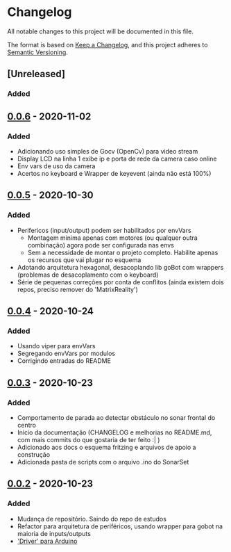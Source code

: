 # Changelog

All notable changes to this project will be documented in this file.

The format is based on [Keep a Changelog](https://keepachangelog.com/en/1.0.0/),
and this project adheres to [Semantic Versioning](https://semver.org/spec/v2.0.0.html).

## [Unreleased]

### Added 


## [0.0.6] - 2020-11-02

### Added

- Adicionando uso simples de Gocv (OpenCv) para video stream
- Display LCD na linha 1 exibe ip e porta de rede da camera caso online
- Env vars de uso da camera
- Acertos no keyboard e Wrapper de keyevent (ainda não está 100%)

## [0.0.5] - 2020-10-30

### Added

- Perifericos (input/output) podem ser habilitados por envVars
    - Montagem minima apenas com motores (ou qualquer outra combinação) agora pode ser configurada nas envs
    - Sem a necessidade de montar o projeto completo. Habilite apenas os recursos que vai plugar no esquema
- Adotando arquitetura hexagonal, desacoplando lib goBot com wrappers (problemas de desacoplamento com o keyboard)
- Série de pequenas correções por conta de conflitos (ainda existem dois repos, preciso remover do 'MatrixReality')


## [0.0.4] - 2020-10-24

### Added

- Usando viper para envVars
- Segregando envVars por modulos
- Corrigindo entradas do README

## [0.0.3] - 2020-10-23

### Added

- Comportamento de parada ao detectar obstáculo no sonar frontal do centro
- Inicio da documentação (CHANGELOG e melhorias no README.md, com mais commits do que gostaria de ter feito :| )
- Adicionado aos docs o esquema fritzing e arquivos de apoio a construção
- Adicionada pasta de scripts com o arquivo .ino do SonarSet


## [0.0.2] - 2020-10-23

### Added

- Mudança de repositório. Saindo do repo de estudos
- Refactor para arquitetura de periféricos, usando wrapper para gobot na maioria de inputs/outputs
- ['Driver' para Arduino](https://github.com/hybridgroup/gobot/blob/a8f33b2fc012951104857c485e85b35bf5c4cb9d/drivers/i2c/README.md)

[0.0.6]: https://github.com/jtonynet/autogo/compare/v0.0.5...v0.0.6
[0.0.5]: https://github.com/jtonynet/autogo/compare/v0.0.4...v0.0.5
[0.0.4]: https://github.com/jtonynet/autogo/compare/v0.0.3...v0.0.4
[0.0.3]: https://github.com/jtonynet/autogo/compare/v0.0.2...v0.0.3
[0.0.2]: https://github.com/jtonynet/autogo/releases/tag/v0.0.2
